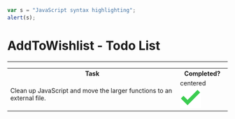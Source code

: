 ```javascript
var s = "JavaScript syntax highlighting";
alert(s);
```

<h1>AddToWishlist - Todo List</h1>

<hr>

<table>
    <tr>
        <th>Task</th>
        <th>Completed?</th>
    </tr>
    <tr>
        <td>Clean up JavaScript and move the larger functions to an external file.</td>
        <td>centered<img src="root/imgs/checkmark.png" /></td>
    </tr>
</table>



